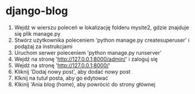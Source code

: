 # django-blog

1. Wejdź w wierszu poleceń w lokalizację folderu mysite2, gdzie znajduje się plik manage.py
2. Stwórz użytkownika poleceniem 'python manage.py createsuperuser' i podążaj za instrukcjami
3. Uruchom serwer poleceniem 'python manage.py runserver'
4. Wejdź na stronę 'http://127.0.0.1:8000/admin/' i zaloguj się
5. Wejdź na stronę 'http://127.0.0.1:8000/'
6. Kliknij 'Dodaj nowy post', aby dodać nowy post
7. Klknij na tutuł posta, aby go edytować
8. Klkinij 'Ania blog (home), aby powrócić do strony głównej
